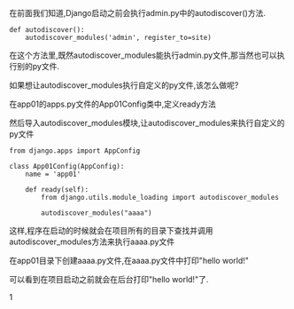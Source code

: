 在前面我们知道,Django启动之前会执行admin.py中的autodiscover()方法.

    def autodiscover():
        autodiscover_modules('admin', register_to=site)

在这个方法里,既然autodiscover_modules能执行admin.py文件,那当然也可以执行别的py文件.

如果想让autodiscover_modules执行自定义的py文件,该怎么做呢?

在app01的apps.py文件的App01Config类中,定义ready方法

然后导入autodiscover_modules模块,让autodiscover_modules来执行自定义的py文件

    from django.apps import AppConfig
    
    class App01Config(AppConfig):
        name = 'app01'
    
        def ready(self):
            from django.utils.module_loading import autodiscover_modules
            
            autodiscover_modules("aaaa")

这样,程序在启动的时候就会在项目所有的目录下查找并调用autodiscover_modules方法来执行aaaa.py文件

在app01目录下创建aaaa.py文件,在aaaa.py文件中打印"hello world!"

可以看到在项目启动之前就会在后台打印"hello world!"了.

1

